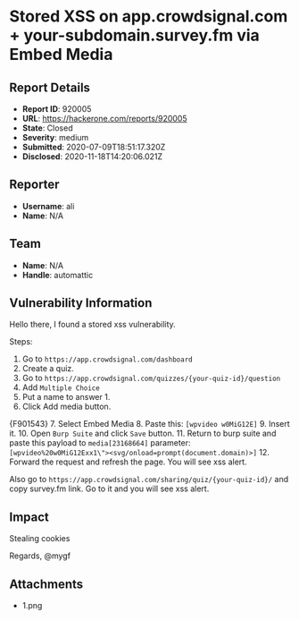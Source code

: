 # Stored XSS on app.crowdsignal.com + your-subdomain.survey.fm via Embed Media

## Report Details
- **Report ID**: 920005
- **URL**: https://hackerone.com/reports/920005
- **State**: Closed
- **Severity**: medium
- **Submitted**: 2020-07-09T18:51:17.320Z
- **Disclosed**: 2020-11-18T14:20:06.021Z

## Reporter
- **Username**: ali
- **Name**: N/A

## Team
- **Name**: N/A
- **Handle**: automattic

## Vulnerability Information
Hello there,
I found a stored xss vulnerability.

Steps:
1. Go to `https://app.crowdsignal.com/dashboard`
2. Create a quiz.
3. Go to `https://app.crowdsignal.com/quizzes/{your-quiz-id}/question`
4. Add `Multiple Choice`
5. Put a name to answer 1.
6. Click Add media button.

{F901543}
7. Select Embed Media
8. Paste this:  `[wpvideo w0MiG12E]`
9. Insert it.
10. Open `Burp Suite` and click `Save` button.
11. Return to burp suite and paste this payload to `media[23168664]` parameter: `[wpvideo%20w0MiG12Exx1\"><svg/onload=prompt(document.domain)>]`
12. Forward the request and refresh the page. You will see xss alert.

Also go to `https://app.crowdsignal.com/sharing/quiz/{your-quiz-id}/` and copy survey.fm link. Go to it and you will see xss alert.

## Impact

Stealing cookies

Regards,
@mygf

## Attachments
- 1.png
